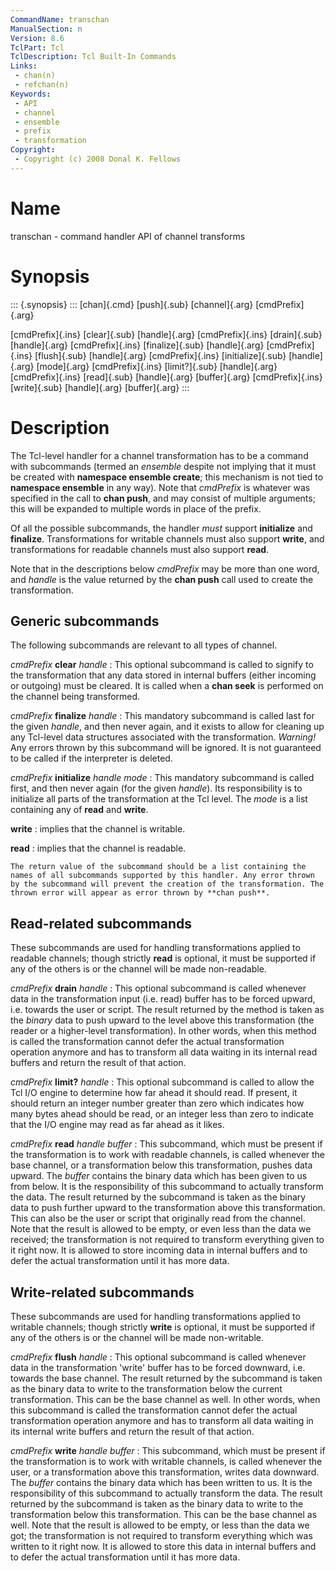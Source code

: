```yaml
---
CommandName: transchan
ManualSection: n
Version: 8.6
TclPart: Tcl
TclDescription: Tcl Built-In Commands
Links:
 - chan(n)
 - refchan(n)
Keywords:
 - API
 - channel
 - ensemble
 - prefix
 - transformation
Copyright:
 - Copyright (c) 2008 Donal K. Fellows
---
```


# Name

transchan - command handler API of channel transforms

# Synopsis

::: {.synopsis} :::
[chan]{.cmd} [push]{.sub} [channel]{.arg} [cmdPrefix]{.arg}

[cmdPrefix]{.ins} [clear]{.sub} [handle]{.arg}
[cmdPrefix]{.ins} [drain]{.sub} [handle]{.arg}
[cmdPrefix]{.ins} [finalize]{.sub} [handle]{.arg}
[cmdPrefix]{.ins} [flush]{.sub} [handle]{.arg}
[cmdPrefix]{.ins} [initialize]{.sub} [handle]{.arg} [mode]{.arg}
[cmdPrefix]{.ins} [limit?]{.sub} [handle]{.arg}
[cmdPrefix]{.ins} [read]{.sub} [handle]{.arg} [buffer]{.arg}
[cmdPrefix]{.ins} [write]{.sub} [handle]{.arg} [buffer]{.arg}
:::

# Description

The Tcl-level handler for a channel transformation has to be a command with subcommands (termed an *ensemble* despite not implying that it must be created with **namespace ensemble create**; this mechanism is not tied to **namespace ensemble** in any way). Note that *cmdPrefix* is whatever was specified in the call to **chan push**, and may consist of multiple arguments; this will be expanded to multiple words in place of the prefix.

Of all the possible subcommands, the handler *must* support **initialize** and **finalize**. Transformations for writable channels must also support **write**, and transformations for readable channels must also support **read**.

Note that in the descriptions below *cmdPrefix* may be more than one word, and *handle* is the value returned by the **chan push** call used to create the transformation.

## Generic subcommands

The following subcommands are relevant to all types of channel.

*cmdPrefix* **clear** *handle*
: This optional subcommand is called to signify to the transformation that any data stored in internal buffers (either incoming or outgoing) must be cleared. It is called when a **chan seek** is performed on the channel being transformed.

*cmdPrefix* **finalize** *handle*
: This mandatory subcommand is called last for the given *handle*, and then never again, and it exists to allow for cleaning up any Tcl-level data structures associated with the transformation. *Warning!* Any errors thrown by this subcommand will be ignored. It is not guaranteed to be called if the interpreter is deleted.

*cmdPrefix* **initialize** *handle mode*
: This mandatory subcommand is called first, and then never again (for the given *handle*). Its responsibility is to initialize all parts of the transformation at the Tcl level. The *mode* is a list containing any of **read** and **write**.

**write**
: implies that the channel is writable.

**read**
: implies that the channel is readable.

    The return value of the subcommand should be a list containing the names of all subcommands supported by this handler. Any error thrown by the subcommand will prevent the creation of the transformation. The thrown error will appear as error thrown by **chan push**.


## Read-related subcommands

These subcommands are used for handling transformations applied to readable channels; though strictly **read** is optional, it must be supported if any of the others is or the channel will be made non-readable.

*cmdPrefix* **drain** *handle*
: This optional subcommand is called whenever data in the transformation input (i.e. read) buffer has to be forced upward, i.e. towards the user or script. The result returned by the method is taken as the *binary* data to push upward to the level above this transformation (the reader or a higher-level transformation).
    In other words, when this method is called the transformation cannot defer the actual transformation operation anymore and has to transform all data waiting in its internal read buffers and return the result of that action.

*cmdPrefix* **limit?** *handle*
: This optional subcommand is called to allow the Tcl I/O engine to determine how far ahead it should read. If present, it should return an integer number greater than zero which indicates how many bytes ahead should be read, or an integer less than zero to indicate that the I/O engine may read as far ahead as it likes.

*cmdPrefix* **read** *handle buffer*
: This subcommand, which must be present if the transformation is to work with readable channels, is called whenever the base channel, or a transformation below this transformation, pushes data upward. The *buffer* contains the binary data which has been given to us from below. It is the responsibility of this subcommand to actually transform the data. The result returned by the subcommand is taken as the binary data to push further upward to the transformation above this transformation. This can also be the user or script that originally read from the channel.
    Note that the result is allowed to be empty, or even less than the data we received; the transformation is not required to transform everything given to it right now. It is allowed to store incoming data in internal buffers and to defer the actual transformation until it has more data.


## Write-related subcommands

These subcommands are used for handling transformations applied to writable channels; though strictly **write** is optional, it must be supported if any of the others is or the channel will be made non-writable.

*cmdPrefix* **flush** *handle*
: This optional subcommand is called whenever data in the transformation 'write' buffer has to be forced downward, i.e. towards the base channel. The result returned by the subcommand is taken as the binary data to write to the transformation below the current transformation. This can be the base channel as well.
    In other words, when this subcommand is called the transformation cannot defer the actual transformation operation anymore and has to transform all data waiting in its internal write buffers and return the result of that action.

*cmdPrefix* **write** *handle buffer*
: This subcommand, which must be present if the transformation is to work with writable channels, is called whenever the user, or a transformation above this transformation, writes data downward. The *buffer* contains the binary data which has been written to us. It is the responsibility of this subcommand to actually transform the data.
    The result returned by the subcommand is taken as the binary data to write to the transformation below this transformation. This can be the base channel as well. Note that the result is allowed to be empty, or less than the data we got; the transformation is not required to transform everything which was written to it right now. It is allowed to store this data in internal buffers and to defer the actual transformation until it has more data.


